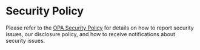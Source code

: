 # Security Policy

Please refer to the [OPA Security Policy](https://openpolicyagent.org/security)
for details on how to report security issues, our disclosure policy, and how to
receive notifications about security issues.
